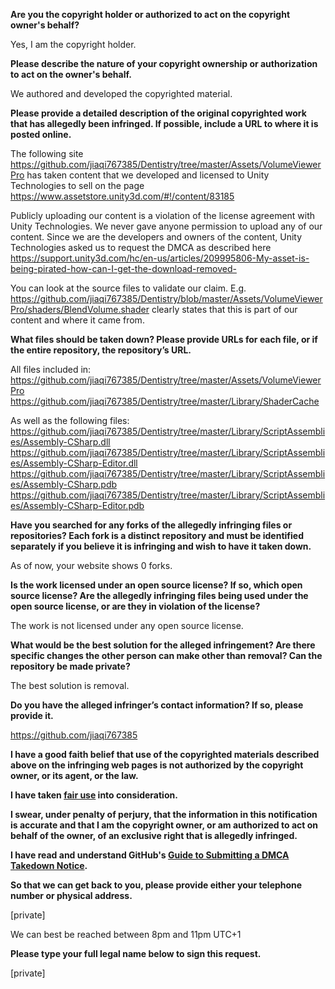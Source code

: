 **Are you the copyright holder or authorized to act on the copyright owner's behalf?**

Yes, I am the copyright holder.

**Please describe the nature of your copyright ownership or authorization to act on the owner's behalf.**

We authored and developed the copyrighted material.

**Please provide a detailed description of the original copyrighted work that has allegedly been infringed. If possible, include a URL to where it is posted online.**

The following site https://github.com/jiaqi767385/Dentistry/tree/master/Assets/VolumeViewerPro has taken content that we developed and licensed to Unity Technologies to sell on the page https://www.assetstore.unity3d.com/#!/content/83185

Publicly uploading our content is a violation of the license agreement with Unity Technologies. We never gave anyone permission to upload any of our content. Since we are the developers and owners of the content, Unity Technologies asked us to request the DMCA as described here https://support.unity3d.com/hc/en-us/articles/209995806-My-asset-is-being-pirated-how-can-I-get-the-download-removed-

You can look at the source files to validate our claim. E.g.   https://github.com/jiaqi767385/Dentistry/blob/master/Assets/VolumeViewerPro/shaders/BlendVolume.shader clearly states that this is part of our content and where it came from.

**What files should be taken down? Please provide URLs for each file, or if the entire repository, the repository’s URL.**

All files included in:  
https://github.com/jiaqi767385/Dentistry/tree/master/Assets/VolumeViewerPro  
https://github.com/jiaqi767385/Dentistry/tree/master/Library/ShaderCache

As well as the following files:  
https://github.com/jiaqi767385/Dentistry/tree/master/Library/ScriptAssemblies/Assembly-CSharp.dll  
https://github.com/jiaqi767385/Dentistry/tree/master/Library/ScriptAssemblies/Assembly-CSharp-Editor.dll  
https://github.com/jiaqi767385/Dentistry/tree/master/Library/ScriptAssemblies/Assembly-CSharp.pdb  
https://github.com/jiaqi767385/Dentistry/tree/master/Library/ScriptAssemblies/Assembly-CSharp-Editor.pdb

**Have you searched for any forks of the allegedly infringing files or repositories? Each fork is a distinct repository and must be identified separately if you believe it is infringing and wish to have it taken down.**

As of now, your website shows 0 forks.

**Is the work licensed under an open source license? If so, which open source license? Are the allegedly infringing files being used under the open source license, or are they in violation of the license?**

The work is not licensed under any open source license.

**What would be the best solution for the alleged infringement? Are there specific changes the other person can make other than removal? Can the repository be made private?**

The best solution is removal.

**Do you have the alleged infringer’s contact information? If so, please provide it.**

https://github.com/jiaqi767385

**I have a good faith belief that use of the copyrighted materials described above on the infringing web pages is not authorized by the copyright owner, or its agent, or the law.**

**I have taken <a href="https://www.lumendatabase.org/topics/22">fair use</a> into consideration.**

**I swear, under penalty of perjury, that the information in this notification is accurate and that I am the copyright owner, or am authorized to act on behalf of the owner, of an exclusive right that is allegedly infringed.**

**I have read and understand GitHub's <a href="https://help.github.com/articles/guide-to-submitting-a-dmca-takedown-notice/">Guide to Submitting a DMCA Takedown Notice</a>.**

**So that we can get back to you, please provide either your telephone number or physical address.**

[private]

We can best be reached between 8pm and 11pm UTC+1

**Please type your full legal name below to sign this request.**

[private]
